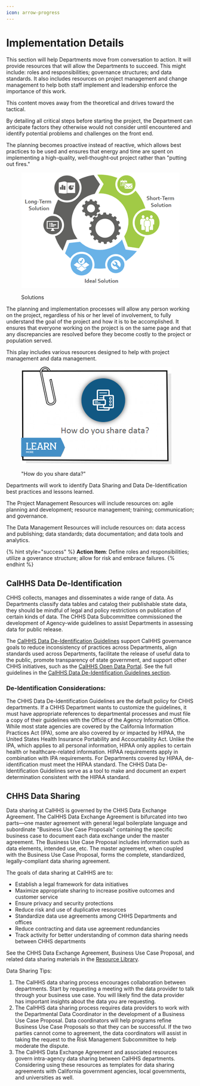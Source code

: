```yaml
---
icon: arrow-progress
---
```


# Implementation Details

This section will help Departments move from conversation to action. It will provide resources that will allow the Departments to succeed. This might include: roles and responsibilities; governance structures; and data standards. It also includes resources on project management and change management to help both staff implement and leadership enforce the importance of this work.

This content moves away from the theoretical and drives toward the tactical.

By detailing all critical steps before starting the project, the Department can anticipate factors they otherwise would not consider until encountered and identify potential problems and challenges on the front end.

The planning becomes proactive instead of reactive, which allows best practices to be used and ensures that energy and time are spent on implementing a high-quality, well‐thought‐out project rather than "putting out fires."

<figure><img src="../../.gitbook/assets/image (2) (1).png" alt=""><figcaption><p>Solutions</p></figcaption></figure>

The planning and implementation processes will allow any person working on the project, regardless of his or her level of involvement, to fully understand the goal of the project and how it is to be accomplished. It ensures that everyone working on the project is on the same page and that any discrepancies are resolved before they become costly to the project or population served.

This play includes various resources designed to help with project management and data management.

<figure><img src="../../.gitbook/assets/image (3) (1).png" alt=""><figcaption><p>"How do you share data?"</p></figcaption></figure>

Departments will work to identify Data Sharing and Data De-Identification best practices and lessons learned.

The Project Management Resources will include resources on: agile planning and development; resource management; training; communication; and governance.

The Data Management Resources will include resources on: data access and publishing; data standards; data documentation; and data tools and analytics.

{% hint style="success" %}
**Action Item**: Define roles and responsibilities; utilize a goverance structure; allow for risk and embrace failures.
{% endhint %}

## CalHHS Data De-Identification

CHHS collects, manages and disseminates a wide range of data. As Departments classify data tables and catalog their publishable state data, they should be mindful of legal and policy restrictions on publication of certain kinds of data. The CHHS Data Subcommittee commissioned the development of Agency-wide guidelines to assist Departments in assessing data for public release.

The [CalHHS Data De-Identification Guidelines](broken-reference) support CalHHS governance goals to reduce inconsistency of practices across Departments, align standards used across Departments, facilitate the release of useful data to the public, promote transparency of state government, and support other CHHS initiatives, such as the [CalHHS Open Data Portal](https://data.chhs.ca.gov). See the full guidelines in the [CalHHS Data De-Identification Guidelines section](broken-reference).

### De-Identification Considerations:

The CHHS Data De-Identification Guidelines are the default policy for CHHS departments. If a CHHS Department wants to customize the guidelines, it must have appropriate references to departmental processes and must file a copy of their guidelines with the Office of the Agency Information Office. While most state agencies are covered by the California Information Practices Act (IPA), some are also covered by or impacted by HIPAA, the United States Health Insurance Portability and Accountability Act. Unlike the IPA, which applies to all personal information, HIPAA only applies to certain health or healthcare-related information. HIPAA requirements apply in combination with IPA requirements. For Departments covered by HIPAA, de-identification must meet the HIPAA standard. The CHHS Data De-Identification Guidelines serve as a tool to make and document an expert determination consistent with the HIPAA standard.

## CHHS Data Sharing

Data sharing at CalHHS is governed by the CHHS Data Exchange Agreement. The CalHHS Data Exchange Agreement is bifurcated into two parts—one master agreement with general legal boilerplate language and subordinate "Business Use Case Proposals" containing the specific business case to document each data exchange under the master agreement. The Business Use Case Proposal includes information such as data elements, intended use, etc. The master agreement, when coupled with the Business Use Case Proposal, forms the complete, standardized, legally-compliant data sharing agreement.

The goals of data sharing at CalHHS are to:

* Establish a legal framework for data initiatives
* Maximize appropriate sharing to increase positive outcomes and customer service
* Ensure privacy and security protections
* Reduce risk and use of duplicative resources
* Standardize data use agreements among CHHS Departments and offices
* Reduce contracting and data use agreement redundancies
* Track activity for better understanding of common data sharing needs between CHHS departments

See the CHHS Data Exchange Agreement, Business Use Case Proposal, and related data sharing materials in the [Resource Library](../supplemental-reference.md).

Data Sharing Tips:

1. The CalHHS data sharing process encourages collaboration between departments. Start by requesting a meeting with the data provider to talk through your business use case. You will likely find the data provider has important insights about the data you are requesting.
2. The CalHHS data sharing process requires data providers to work with the Departmental Data Coordinator in the development of a Business Use Case Proposal. Data coordinators will help programs refine Business Use Case Proposals so that they can be successful. If the two parties cannot come to agreement, the data coordinators will assist in taking the request to the Risk Management Subcommittee to help moderate the dispute.
3. The CalHHS Data Exchange Agreement and associated resources govern intra-agency data sharing between CalHHS departments. Considering using these resources as templates for data sharing agreements with California government agencies, local governments, and universities as well.
